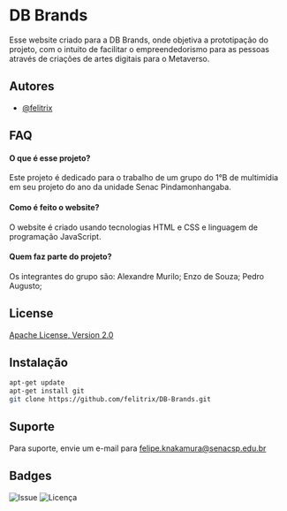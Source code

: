 # DB Brands

Esse website criado para a DB Brands, onde objetiva a prototipação do projeto, com o intuito de  facilitar o empreendedorismo para as pessoas através de criações de artes digitais para o Metaverso.
## Autores

- [@felitrix](https://github.com/felitrix)
## FAQ

#### O que é esse projeto?

Este projeto é dedicado para o trabalho de um grupo do 1°B de multimídia em seu projeto do ano da unidade Senac Pindamonhangaba.

#### Como é feito o website?

O website é criado usando tecnologias HTML e CSS e linguagem de programação JavaScript.

#### Quem faz parte do projeto?

Os integrantes do grupo são: Alexandre Murilo; Enzo de Souza; Pedro Augusto; 
## License

[Apache License, Version 2.0](https://opensource.org/licenses/Apache-2.0)


## Instalação
```bash
apt-get update
apt-get install git
git clone https://github.com/felitrix/DB-Brands.git
```
    
## Suporte

Para suporte, envie um e-mail para felipe.knakamura@senacsp.edu.br


## Badges
![Issue](https://img.shields.io/github/issues/felitrix/DB-Brands)
![Licença](https://img.shields.io/hexpm/l/apa)
